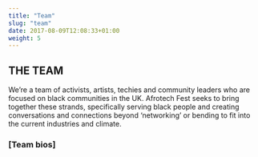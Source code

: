 ```yaml
---
title: "Team"
slug: "team"
date: 2017-08-09T12:08:33+01:00
weight: 5
---
```


## THE TEAM

We’re a team of activists, artists, techies and community leaders who are focused on black communities in the UK. Afrotech Fest seeks to bring together these strands, specifically serving black people and creating conversations and connections beyond ‘networking’ or bending to fit into the current industries and climate.

<h3>[Team bios]</h3>
